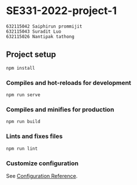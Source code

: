 # SE331-2022-project-1
```
632115042 Saiphirun prommijit
632115043 Suradit Luo
632115026 Nantipak tathong
```


## Project setup
```
npm install
```

### Compiles and hot-reloads for development
```
npm run serve
```

### Compiles and minifies for production
```
npm run build
```

### Lints and fixes files
```
npm run lint
```

### Customize configuration
See [Configuration Reference](https://cli.vuejs.org/config/).
